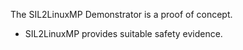 The SIL2LinuxMP Demonstrator is a proof of concept.

  * SIL2LinuxMP provides suitable safety evidence.